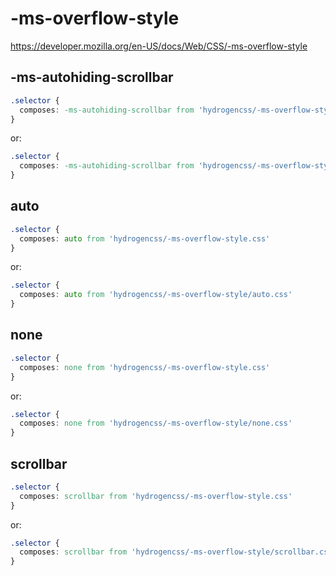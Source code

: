 # -ms-overflow-style

https://developer.mozilla.org/en-US/docs/Web/CSS/-ms-overflow-style

## -ms-autohiding-scrollbar
```css
.selector {
  composes: -ms-autohiding-scrollbar from 'hydrogencss/-ms-overflow-style.css'
}
```

or:
```css
.selector {
  composes: -ms-autohiding-scrollbar from 'hydrogencss/-ms-overflow-style/-ms-autohiding-scrollbar.css'
}
```

## auto
```css
.selector {
  composes: auto from 'hydrogencss/-ms-overflow-style.css'
}
```

or:
```css
.selector {
  composes: auto from 'hydrogencss/-ms-overflow-style/auto.css'
}
```

## none
```css
.selector {
  composes: none from 'hydrogencss/-ms-overflow-style.css'
}
```

or:
```css
.selector {
  composes: none from 'hydrogencss/-ms-overflow-style/none.css'
}
```

## scrollbar
```css
.selector {
  composes: scrollbar from 'hydrogencss/-ms-overflow-style.css'
}
```

or:
```css
.selector {
  composes: scrollbar from 'hydrogencss/-ms-overflow-style/scrollbar.css'
}
```

